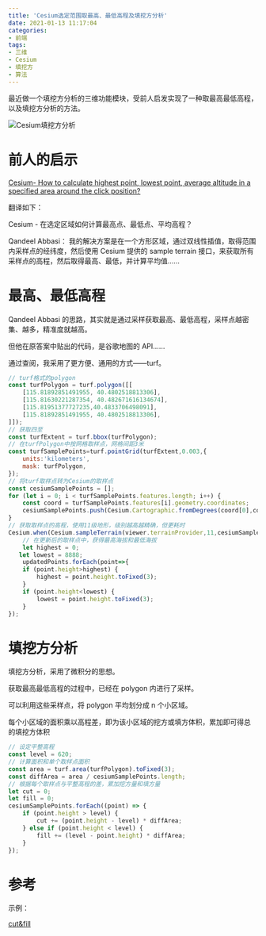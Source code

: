 ```yaml
---
title: 'Cesium选定范围取最高、最低高程及填挖方分析'
date: 2021-01-13 11:17:04
categories:
- 前端
tags:
- 三维
- Cesium
- 填挖方
- 算法
---
```


最近做一个填挖方分析的三维功能模块，受前人启发实现了一种取最高最低高程，以及填挖方分析的方法。

<!-- more -->

![Cesium填挖方分析](/post-images/cesium-xuan-ding-fan-wei-qu-zui-gao-zui-di-gao-cheng-ji-tian-wa-fang-fen-xi.png)

# 前人的启示

[Cesium- How to calculate highest point, lowest point, average altitude in a specified area around the click position?](https://stackoverflow.com/questions/40794293/cesium-how-to-calculate-highest-point-lowest-point-average-altitude-in-a-spec)

翻译如下：

Cesium - 在选定区域如何计算最高点、最低点、平均高程？

Qandeel Abbasi： 我的解决方案是在一个方形区域，通过双线性插值，取得范围内采样点的经纬度，然后使用 Cesium 提供的 sample terrain 接口，来获取所有采样点的高程，然后取得最高、最低，并计算平均值……

# 最高、最低高程

Qandeel Abbasi 的思路，其实就是通过采样获取最高、最低高程，采样点越密集、越多，精准度就越高。

但他在原答案中贴出的代码，是谷歌地图的 API……

通过查阅，我采用了更方便、通用的方式——turf。

```javascript
// turf格式的polygon
const turfPolygon = turf.polygon([[
    [115.81892851491955, 40.4802518813306],
    [115.81630221287354, 40.482671616134674],
    [115.81951377727235,40.4833706498091],
    [115.81892851491955, 40.4802518813306],
]]);
// 获取四至
const turfExtent = turf.bbox(turfPolygon);
// 在turfPolygon中按网格取样点，网格间距3米
const turfSamplePoints=turf.pointGrid(turfExtent,0.003,{
    units:'kilometers',
    mask: turfPolygon,
});
// 将turf取样点转为Cesium的取样点
const cesiumSamplePoints = [];
for (let i = 0; i < turfSamplePoints.features.length; i++) {
    const coord = turfSamplePoints.features[i].geometry.coordinates;
    cesiumSamplePoints.push(Cesium.Cartographic.fromDegrees(coord[0],coord[1]));
}
// 获取取样点的高程，使用11级地形，级别越高越精确，但更耗时
Cesium.when(Cesium.sampleTerrain(viewer.terrainProvider,11,cesiumSamplePoints),(updatedPoints) => {
    // 在更新后的取样点中，获得最高海拔和最低海拔
    let highest = 0;
   let lowest = 8888;
    updatedPoints.forEach(point=>{
    if (point.height>highest) {
        highest = point.height.toFixed(3);
    }
    if (point.height<lowest) {
        lowest = point.height.toFixed(3);
    }
});
```

# 填挖方分析

填挖方分析，采用了微积分的思想。

获取最高最低高程的过程中，已经在 polygon 内进行了采样。

可以利用这些采样点，将 polygon 平均划分成 n 个小区域。

每个小区域的面积乘以高程差，即为该小区域的挖方或填方体积，累加即可得总 的填挖方体积

```javascript
// 设定平整高程
const level = 620;
// 计算面积和单个取样点面积
const area = turf.area(turfPolygon).toFixed(3);
const diffArea = area / cesiumSamplePoints.length;
// 根据每个取样点与平整高程的差，累加挖方量和填方量
let cut = 0;
let fill = 0;
cesiumSamplePoints.forEach((point) => {
	if (point.height > level) {
		cut += (point.height - level) * diffArea;
	} else if (point.height < level) {
		fill += (level - point.height) * diffArea;
	}
});
```

# 参考

示例：

[cut&fill](http://kaifeiji.cc/demos/cutandfill.html)
